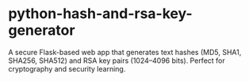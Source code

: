 # python-hash-and-rsa-key-generator
A secure Flask-based web app that generates text hashes (MD5, SHA1, SHA256, SHA512) and RSA key pairs (1024–4096 bits). Perfect for cryptography and security learning.

